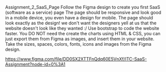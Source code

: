 Assignment_2_SaaS_Page
Follow the Figma design to create you first SaaS (software as a service) page
The page should be responsive and look good in a mobile device, you even have a design for mobile.
The page should look exactly as the design! we don't want the designers yell at us that the website doesn't look like they wanted :/
Use bootstrap to code the website faster.
You DO NOT need the create the charts using HTML & CSS, you can just export them from Figma as images, and insert them in your website.
Take the sizes, spaces, colors, fonts, icons and images from the Figma design.

https://www.figma.com/file/DD0SX2XTTFnQdq60E5VnXf/ITC-SaaS-Assignment?node-id=0%3A1
